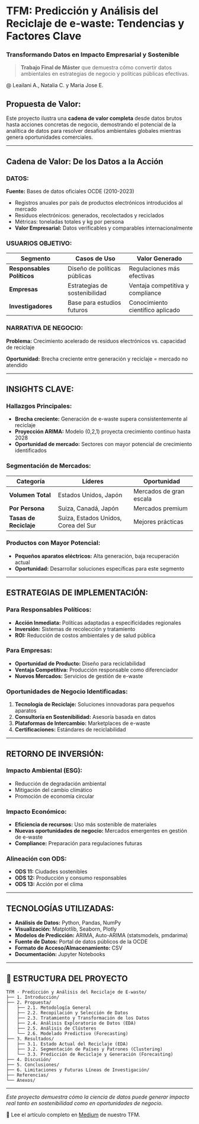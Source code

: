 # TFM: Predicción y Análisis del Reciclaje de e-waste: Tendencias y Factores Clave

### Transformando Datos en Impacto Empresarial y Sostenible

> **Trabajo Final de Máster** que demuestra cómo convertir datos ambientales en estrategias de negocio y políticas públicas efectivas.

 @ Leailani A., Natalia C. y Maria Jose E. 


## Propuesta de Valor: 

Este proyecto ilustra una **cadena de valor completa** desde datos brutos hasta acciones concretas de negocio, demostrando el potencial de la analítica de datos para resolver desafíos ambientales globales mientras genera oportunidades comerciales.

---

##  Cadena de Valor: De los Datos a la Acción

### **DATOS**: 
**Fuente:** Bases de datos oficiales OCDE (2010-2023)
- Registros anuales por país de productos electrónicos introducidos al mercado
- Residuos electrónicos: generados, recolectados y reciclados
- Métricas: toneladas totales y kg por persona
- **Valor Empresarial:** Datos verificables y comparables internacionalmente

### **USUARIOS OBJETIVO**: 
| Segmento | Casos de Uso | Valor Generado |
|----------|--------------|----------------|
| **Responsables Políticos** | Diseño de políticas públicas | Regulaciones más efectivas |
| **Empresas** | Estrategias de sostenibilidad | Ventaja competitiva y compliance |
| **Investigadores** | Base para estudios futuros | Conocimiento científico aplicado |

### **NARRATIVA DE NEGOCIO**: 
**Problema:** Crecimiento acelerado de residuos electrónicos vs. capacidad de reciclaje

**Oportunidad:** Brecha creciente entre generación y reciclaje = mercado no atendido

---

## **INSIGHTS CLAVE**: 

### Hallazgos Principales:
- **Brecha creciente:** Generación de e-waste supera consistentemente al reciclaje
- **Proyección ARIMA:** Modelo (0,2,1) proyecta crecimiento continuo hasta 2028
- **Oportunidad de mercado:** Sectores con mayor potencial de crecimiento identificados

### Segmentación de Mercados: 
| Categoría | Líderes | Oportunidad |
|-----------|---------|-------------|
| **Volumen Total** | Estados Unidos, Japón | Mercados de gran escala |
| **Por Persona** | Suiza, Canadá, Japón | Mercados premium |
| **Tasas de Reciclaje** | Suiza, Estados Unidos, Corea del Sur | Mejores prácticas |

###  Productos con Mayor Potencial: 
- **Pequeños aparatos eléctricos:** Alta generación, baja recuperación actual
- **Oportunidad:** Desarrollar soluciones específicas para este segmento

---

## **ESTRATEGIAS DE IMPLEMENTACIÓN**: 

### Para Responsables Políticos: 
- **Acción Inmediata:** Políticas adaptadas a especificidades regionales
- **Inversión:** Sistemas de recolección y tratamiento
- **ROI:** Reducción de costos ambientales y de salud pública

### Para Empresas:
- **Oportunidad de Producto:** Diseño para reciclabilidad
- **Ventaja Competitiva:** Producción responsable como diferenciador
- **Nuevos Mercados:** Servicios de gestión de e-waste

### Oportunidades de Negocio Identificadas: 
1. **Tecnología de Reciclaje:** Soluciones innovadoras para pequeños aparatos
2. **Consultoría en Sostenibilidad:** Asesoría basada en datos
3. **Plataformas de Intercambio:** Marketplaces de e-waste
4. **Certificaciones:** Estándares de reciclabilidad

---

## **RETORNO DE INVERSIÓN**: 

### Impacto Ambiental (ESG):
- Reducción de degradación ambiental
- Mitigación del cambio climático
- Promoción de economía circular

### Impacto Económico:
- **Eficiencia de recursos:** Uso más sostenible de materiales
- **Nuevas oportunidades de negocio:** Mercados emergentes en gestión de e-waste
- **Compliance:** Preparación para regulaciones futuras

### Alineación con ODS: 
- **ODS 11:** Ciudades sostenibles
- **ODS 12:** Producción y consumo responsables  
- **ODS 13:** Acción por el clima

---

## **TECNOLOGÍAS UTILIZADAS**: 

- **Análisis de Datos:** Python, Pandas, NumPy
- **Visualización:** Matplotlib, Seaborn, Plotly
- **Modelos de Predicción:** ARIMA, Auto-ARIMA (statsmodels, pmdarima)
- **Fuente de Datos:** Portal de datos públicos de la OCDE
- **Formato de Acceso/Almacenamiento:** CSV
- **Documentación:** Jupyter Notebooks

---

## 📁 **ESTRUCTURA DEL PROYECTO**

```
TFM - Predicción y Análisis del Reciclaje de E-waste/
├── 1. Introducción/
├── 2. Propuesta/
│   ├── 2.1. Metodología General
│   ├── 2.2. Recopilación y Selección de Datos
│   ├── 2.3. Tratamiento y Transformación de los Datos
│   ├── 2.4. Análisis Exploratorio de Datos (EDA)
│   ├── 2.5. Análisis de Clústeres
│   └── 2.6. Modelado Predictivo (Forecasting)
├── 3. Resultados/
│   ├── 3.1. Estado Actual del Reciclaje (EDA)
│   ├── 3.2. Segmentación de Países y Patrones (Clustering)
│   └── 3.3. Predicción de Reciclaje y Generación (Forecasting)
├── 4. Discusión/
├── 5. Conclusiones/
├── 6. Limitaciones y Futuras Líneas de Investigación/
├── Referencias/
└── Anexos/
```
---

*Este proyecto demuestra cómo la ciencia de datos puede generar impacto real tanto en sostenibilidad como en oportunidades de negocio.*

📖 Lee el artículo completo en [Medium](https://medium.com/@majo_majo/más-dispositivos-más-desechos-lo-que-los-datos-revelan-sobre-el-futuro-del-e-waste-1a042ad94312) de nuestro TFM. 

